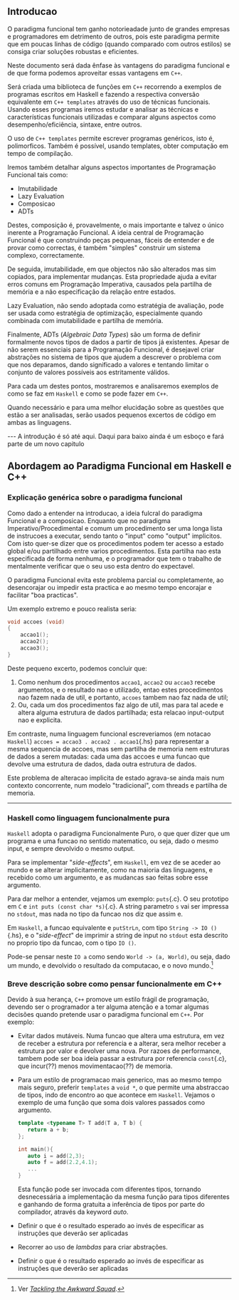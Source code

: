## Introducao

O paradigma funcional tem ganho notorieadade junto de grandes empresas e
programadores em detrimento de outros, pois este paradigma permite
que em poucas linhas de código (quando comparado com outros estilos) se
consiga criar soluções robustas e eficientes.

Neste documento será dada ênfase às vantagens do paradigma funcional e de que forma podemos aproveitar essas 
vantagens em `C++`.

Será criada uma biblioteca de funções em `C++` recorrendo a exemplos de programas escritos em Haskell e fazendo a 
respectiva conversão equivalente em `C++ templates` através do uso de técnicas funcionais. 
Usando esses programas iremos estudar e analisar as técnicas e características funcionais utilizadas 
e comparar alguns aspectos como desempenho/eficiência, sintaxe, entre outros.

O uso de `C++ templates` permite escrever programas genéricos, isto é, polimorficos. 
Também é possível, usando templates, obter computação em tempo de compilação.

Iremos também detalhar alguns aspectos importantes de Programação Funcional tais como:

 * Imutabilidade
 * Lazy Evaluation
 * Composicao
 * ADTs

Destes, composição é, provavelmente, o mais importante e talvez o único
inerente a Programação Funcional. 
A ideia central de Programação Funcional é que construindo peças pequenas,
fáceis de entender e de provar como correctas, é também "simples" construir um
sistema complexo, correctamente.

De seguida, imutabilidade, em que objectos não são alterados mas sim copiados, para implementar mudanças. 
Esta propriedade ajuda a evitar erros
comuns em Programação Imperativa, causados pela partilha de memória e a não
especificação da relação entre estados.

Lazy Evaluation, não sendo adoptada como estratégia de avaliação, pode ser
usada como estratégia de optimização, especialmente quando combinada com
imutabilidade e partilha de memória.

Finalmente, ADTs (_Algebraic Data Types_) são um forma de definir formalmente
novos tipos de dados a partir de tipos já existentes. Apesar de não serem
essenciais para a Programação Funcional, é desejavel criar abstrações no
sistema de tipos que ajudem a descrever o problema com que nos deparamos, dando
significado a valores e tentando limitar o conjunto de valores possíveis aos
estritamente válidos.

Para cada um destes pontos, mostraremos e analisaremos exemplos de como se faz em
`Haskell` e como se pode fazer em `C++`. 

Quando necessário e para uma melhor elucidação sobre as questões que estão a ser analisadas, serão usados pequenos excertos de código em ambas as linguagens. 


--- A introdução é só até aqui. Daqui para baixo ainda é um esboço e fará parte de um novo capitulo

## Abordagem ao Paradigma Funcional em Haskell e C++

### Explicação genérica sobre o paradigma funcional

Como dado a entender na introducao, a ideia fulcral do paradigma Funcional e a
composicao. Enquanto que no paradigma Imperativo/Procedimental e comum um
procedimento ser uma longa lista de instrucoes a executar, sendo tanto o
"input" como "output" implicitos. Com isto quer-se dizer que os procedimentos
podem ter acesso a estado global e/ou partilhado entre varios procedimentos.
Esta partilha nao esta especificada de forma nenhuma, e o programador que tem o
trabalho de mentalmente verificar que o seu uso esta dentro do expectavel.

O paradigma Funcional evita este problema parcial ou completamente, ao
desencorajar ou impedir esta practica e ao mesmo tempo encorajar e facilitar
"boa practicas".

Um exemplo extremo e pouco realista seria:

```cpp
void accoes (void)
{
	accao1();
	accao2();
	accao3();
}
```

Deste pequeno excerto, podemos concluir que:

 1. Como nenhum dos procedimentos `accao1`, `accao2` ou `accao3` recebe
    argumentos, e o resultado nao e utilizado, entao estes procedimentos nao
    fazem nada de util, e portanto, `accoes` tambem nao faz nada de util;
 2. Ou, cada um dos procedimentos faz algo de util, mas para tal acede e altera
    alguma estrutura de dados partilhada; esta relacao input-output nao e
    explicita.

Em contraste, numa linguagem funcional escreveriamos (em notacao `Haskell`)
`accoes = accao3 . accao2 . accao1`{.hs} para representar a mesma sequencia de
accoes, mas sem partilha de memoria nem estruturas de dados a serem mutadas:
cada uma das accoes e uma funcao que devolve uma estrutura de dados, dada outra
estrutura de dados.

Este problema de alteracao implicita de estado agrava-se ainda mais num
contexto concorrente, num modelo "tradicional", com threads e partilha de
memoria.

---

### Haskell como linguagem funcionalmente pura

`Haskell` adopta o paradigma Funcionalmente Puro, o que quer dizer que um
programa e uma funcao no sentido matematico, ou seja, dado o mesmo input, e
sempre devolvido o mesmo output.

Para se implementar "_side-effects_", em `Haskell`, em vez de se aceder ao
mundo e se alterar implicitamente, como na maioria das linguagens, e recebido
como um argumento, e as mudancas sao feitas sobre esse argumento.

Para dar melhor a entender, vejamos um exemplo: `puts`{.c}. O seu prototipo em
`C` e `int puts (const char *s)`{.c}. A string parametro `s` vai ser impressa
no `stdout`, mas nada no tipo da funcao nos diz que assim e.

Em `Haskell`, a funcao equivalente e `putStrLn`, com tipo `String -> IO ()`{.hs},
e o "_side-effect_" de imprimir a string de input no `stdout` esta descrito no
proprio tipo da funcao, com o tipo `IO ()`.

Pode-se pensar neste `IO a` como sendo `World -> (a, World)`, ou seja, dado um
mundo, e devolvido o resultado da computacao, e o novo mundo.[^0]

### Breve descrição sobre como pensar funcionalmente em C++

Devido à sua herança, `C++` promove um estilo frágil de programação, devendo ser o programador a ter
alguma atenção e a tomar algumas decisões quando pretende usar o paradigma funcional em `C++`. Por exemplo:

 * Evitar dados mutáveis. Numa funcao que altera uma estrutura, em vez de receber a
   estrutura por referencia e a alterar, sera melhor receber a estrutura por
   valor e devolver uma nova. Por razoes de performance, tambem pode ser boa
   ideia passar a estrutura por referencia `const`{.c}, que incur(??) menos
   movimentacao(??) de memoria.
 * Para um estilo de programacao mais generico, mas ao mesmo tempo mais seguro,
   preferir `templates` a `void *`, o que permite uma abstraccao de tipos, indo
   de encontro ao que acontece em `Haskell`.
   Vejamos o exemplo de uma função que soma dois valores passados como argumento.
   
   ```Cpp
   template <typename T> T add(T a, T b) {
      return a + b;
   };

   int main(){
      auto i = add(2,3);
      auto f = add(2.2,4.1);
      ...
   }
   ```
   Esta função pode ser invocada com diferentes tipos, tornando desnecessária a implementação da mesma função para tipos diferentes e ganhando de forma gratuita a inferência de tipos por parte do compilador, através da keyword _auto_.
 * Definir o que é o resultado esperado ao invés de especificar as instruções que deverão ser aplicadas 
 * Recorrer ao uso de _lambdas_ para criar abstrações.
 * Definir o que é o resultado esperado ao invés de especificar as instruções que deverão ser aplicadas

[Tackling the Awkward Squad]: https://www.microsoft.com/en-us/research/publication/tackling-awkward-squad-monadic-inputoutput-concurrency-exceptions-foreign-language-calls-haskell

[^0]: Ver _[Tackling the Awkward Squad]_.

